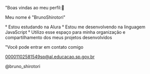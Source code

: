 "Boas vindas ao meu perfil:🖤

Meu nome é "BrunoShirotori"

° Estou estudando na Alura
° Estou me desenvolvendo na linguagem JavaScript
° Utilizo esse espaço para minha organização e compartilhamento dos meus projetos desenvolvidos 

"Você pode entrar em contato comigo 

00001102581549sp@al.educacao.sp.gov.br

@bruno_shirotori
